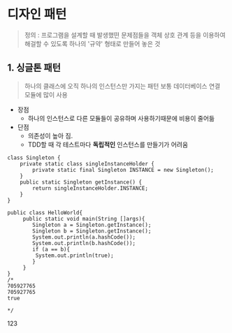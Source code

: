 # 디자인 패턴
> 정의 : 프로그램을 설계할 때 발생했떤 문제점들을 객체 상호 관계 등을 이용하여 해걸할 수 있도록 하나의 '규약' 형태로 만들어 놓은 것 

## 1. 싱글톤 패턴
> 하나의 클래스에 오직 하나의 인스턴스만 가지는 패턴
> 보통 데이터베이스 연결 모듈에 많이 사용

 - 장점 
   - 하나의 인스턴스로 다른 모듈들이 공유하며 사용하기때문에 비용이 줄어듦
 - 단점 
   - 의존성이 높아 짐. 
   - TDD할 때 각 테스트마다 **독립적인** 인스턴스를 만들기가 어려움 
```
class Singleton {
    private static class singleInstanceHolder {
        private static final Singleton INSTANCE = new Singleton();
    }
    public static Singleton getInstance() {
        return singleInstanceHolder.INSTANCE;
    }
}

public class HelloWorld{ 
     public static void main(String []args){ 
        Singleton a = Singleton.getInstance(); 
        Singleton b = Singleton.getInstance(); 
        System.out.println(a.hashCode());
        System.out.println(b.hashCode());  
        if (a == b){
         System.out.println(true); 
        } 
     }
}
/*
705927765
705927765
true

*/
```

123